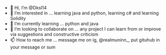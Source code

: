 - 👋 Hi, I’m @Dksl14
- 👀 I’m interested in ... learning java and python, learning c# and learning Solidity
- 🌱 I’m currently learning ... python and java
- 💞️ I’m looking to collaborate on ... any project I can learn from or improve via suggestions and constructive criticism
- 📫 How to reach me ... message me on ig, @realmuninn_, put gituhub in your message or sum

<!---
Dksl14/Dksl14 is a ✨ special ✨ repository because its `README.md` (this file) appears on your GitHub profile.
You can click the Preview link to take a look at your changes.
--->
